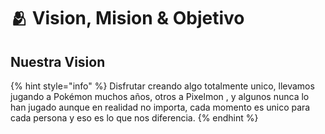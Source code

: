 # 🫂 Vision, Mision & Objetivo

## Nuestra Vision

{% hint style="info" %}
Disfrutar creando algo totalmente unico, llevamos jugando a Pokémon muchos años, otros a Pixelmon , y algunos nunca lo han jugado aunque en realidad no importa, cada momento es unico para cada persona y eso es lo que nos diferencia.
{% endhint %}

